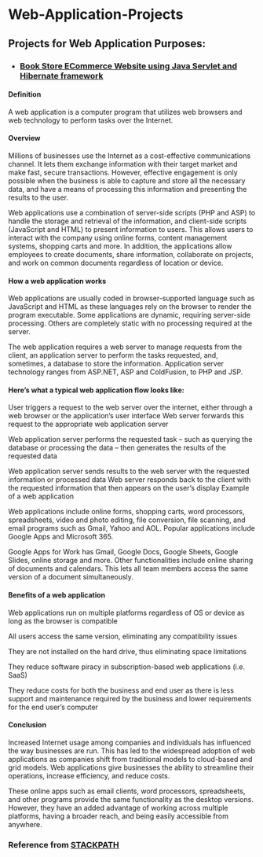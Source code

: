 # Web-Application-Projects
<h2>Projects for Web Application Purposes:</h2>
<ul>
<li><h3><a href="https://github.com/Qyt0109/Book-Store-ECommerce-Website">Book Store ECommerce Website using Java Servlet and Hibernate framework</a></h3></li>
</ul>
<h4>Definition</h4>
<p>A web application is a computer program that utilizes web browsers and web technology to perform tasks over the Internet.</p>

<h4>Overview</h4>
<p>Millions of businesses use the Internet as a cost-effective communications channel. It lets them exchange information with their target market and make fast, secure transactions. However, effective engagement is only possible when the business is able to capture and store all the necessary data, and have a means of processing this information and presenting the results to the user.</p>

<p>Web applications use a combination of server-side scripts (PHP and ASP) to handle the storage and retrieval of the information, and client-side scripts (JavaScript and HTML) to present information to users. This allows users to interact with the company using online forms, content management systems, shopping carts and more. In addition, the applications allow employees to create documents, share information, collaborate on projects, and work on common documents regardless of location or device.</p>

<h4>How a web application works</h4>
<p>Web applications are usually coded in browser-supported language such as JavaScript and HTML as these languages rely on the browser to render the program executable. Some applications are dynamic, requiring server-side processing. Others are completely static with no processing required at the server.</>

<p>The web application requires a web server to manage requests from the client, an application server to perform the tasks requested, and, sometimes, a database to store the information. Application server technology ranges from ASP.NET, ASP and ColdFusion, to PHP and JSP.</p>

<h4>Here’s what a typical web application flow looks like:</h4>

<p>User triggers a request to the web server over the internet, either through a web browser or the application’s user interface
Web server forwards this request to the appropriate web application server</p>
<p>Web application server performs the requested task – such as querying the database or processing the data – then generates the results of the requested data</p>
<p>Web application server sends results to the web server with the requested information or processed data
Web server responds back to the client with the requested information that then appears on the user’s display
Example of a web application</p>
<p>Web applications include online forms, shopping carts, word processors, spreadsheets, video and photo editing, file conversion, file scanning, and email programs such as Gmail, Yahoo and AOL. Popular applications include Google Apps and Microsoft 365.</>

<p>Google Apps for Work has Gmail, Google Docs, Google Sheets, Google Slides, online storage and more. Other functionalities include online sharing of documents and calendars. This lets all team members access the same version of a document simultaneously.</p>

<h4>Benefits of a web application</h4>
<p>Web applications run on multiple platforms regardless of OS or device as long as the browser is compatible</p>
<p>All users access the same version, eliminating any compatibility issues</p>
<p>They are not installed on the hard drive, thus eliminating space limitations</p>
<p>They reduce software piracy in subscription-based web applications (i.e. SaaS)</p>
<p>They reduce costs for both the business and end user as there is less support and maintenance required by the business and lower requirements for the end user’s computer</p>
<h4>Conclusion</h4>
<p>Increased Internet usage among companies and individuals has influenced the way businesses are run. This has led to the widespread adoption of web applications as companies shift from traditional models to cloud-based and grid models. Web applications give businesses the ability to streamline their operations, increase efficiency, and reduce costs.</p>

<p>These online apps such as email clients, word processors, spreadsheets, and other programs provide the same functionality as the desktop versions. However, they have an added advantage of working across multiple platforms, having a broader reach, and being easily accessible from anywhere.</p>

<h3>Reference from <a href="https://www.stackpath.com/edge-academy/what-is-a-web-application/">STACKPATH</a> </h3>
